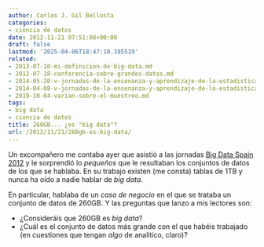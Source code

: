 ```yaml
---
author: Carlos J. Gil Bellosta
categories:
- ciencia de datos
date: 2012-11-21 07:51:08+00:00
draft: false
lastmod: '2025-04-06T18:47:10.385519'
related:
- 2013-07-10-mi-definicion-de-big-data.md
- 2012-07-18-conferencia-sobre-grandes-datos.md
- 2014-05-20-v-jornadas-de-la-ensenanza-y-aprendizaje-de-la-estadistica-y-la-investigacion-operativa-2.md
- 2014-04-08-v-jornadas-de-la-ensenanza-y-aprendizaje-de-la-estadistica-y-la-investigacion-operativa.md
- 2019-10-04-varian-sobre-el-muestreo.md
tags:
- big data
- ciencia de datos
title: 260GB... ¿es "big data"?
url: /2012/11/21/260gb-es-big-data/
---
```


Un excompañero me contaba ayer que asistió a las jornadas [Big Data Spain 2012](http://www.bigdataspain.org/) y le sorprendió lo _pequeños_ que le resultaban los conjuntos de datos de los que se hablaba. En su trabajo existen (me consta) tablas de 1TB y nunca ha oído a nadie hablar de _big data_.

En particular, hablaba de un _caso de negocio_ en el que se trataba un conjunto de datos de 260GB. Y las preguntas que lanzo a mis lectores son:

* ¿Consideráis que 260GB es _big data_?
* ¿Cuál es el conjunto de datos más grande con el que habéis trabajado (en cuestiones que tengan _algo_ de analítico, claro)?